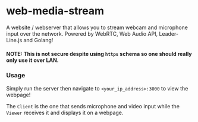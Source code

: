 # web-media-stream

A website / webserver that allows you to stream webcam and microphone input over the network. Powered by WebRTC, Web Audio API, Leader-Line.js and Golang!

#### NOTE: This is not secure despite using `https` schema so one should really only use it over LAN.

### Usage

Simply run the server then navigate to `<your_ip_address>:3000` to view the webpage!

The `Client` is the one that sends microphone and video input while the `Viewer` receives it and displays it on a webpage.
